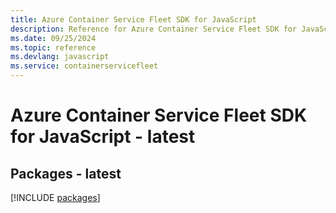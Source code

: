 ```yaml
---
title: Azure Container Service Fleet SDK for JavaScript
description: Reference for Azure Container Service Fleet SDK for JavaScript
ms.date: 09/25/2024
ms.topic: reference
ms.devlang: javascript
ms.service: containerservicefleet
---
```

# Azure Container Service Fleet SDK for JavaScript - latest
## Packages - latest
[!INCLUDE [packages](container-service-fleet-index.md)]